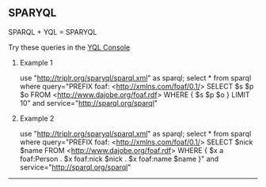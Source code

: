 SPARYQL
-------

SPARQL + YQL = SPARYQL

Try these queries in the [YQL Console][1]

1.  Example 1

    use "http://triplr.org/sparyql/sparql.xml" as sparql;
    select * from sparql where query="PREFIX foaf: &lt;http://xmlns.com/foaf/0.1/&gt; SELECT $s $p $o FROM &lt;http://www.dajobe.org/foaf.rdf&gt; WHERE { $s $p $o } LIMIT 10"
      and service="http://sparql.org/sparql"

2.  Example 2

    use "http://triplr.org/sparyql/sparql.xml" as sparql;
    select * from sparql where query="PREFIX foaf: &lt;http://xmlns.com/foaf/0.1/&gt; SELECT $nick $name FROM &lt;http://www.dajobe.org/foaf.rdf&gt; WHERE { $x a foaf:Person . $x foaf:nick $nick . $x foaf:name $name }"
      and service="http://sparql.org/sparql"

***

  [1]: http://developer.yahoo.com/yql/console/
